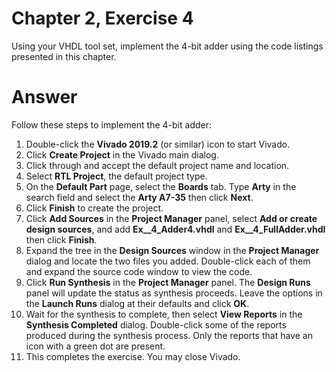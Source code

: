 # Chapter 2, Exercise 4

Using your VHDL tool set, implement the 4-bit adder using the code listings presented in this chapter.

# Answer
Follow these steps to implement the 4-bit adder:

1. Double-click the **Vivado 2019.2** (or similar) icon to start Vivado.
2. Click **Create Project** in the Vivado main dialog.
3. Click through and accept the default project name and location.
4. Select **RTL Project**, the default project type.
5. On the **Default Part** page, select the **Boards** tab. Type **Arty** in the search field and select the **Arty A7-35** then click **Next**.
6. Click **Finish** to create the project.
7. Click **Add Sources** in the **Project Manager** panel, select **Add or create design sources**, and add **Ex__4_Adder4.vhdl** and **Ex__4_FullAdder.vhdl** then click **Finish**.
8. Expand the tree in the **Design Sources** window in the **Project Manager** dialog and locate the two files you added. Double-click each of them and expand the source code window to view the code.
9. Click **Run Synthesis** in the **Project Manager** panel. The **Design Runs** panel will update the status as synthesis proceeds. Leave the options in the **Launch Runs** dialog at their defaults and click **OK**.
10. Wait for the synthesis to complete, then select **View Reports** in the **Synthesis Completed** dialog. Double-click some of the reports produced during the synthesis process. Only the reports that have an icon with a green dot are present.
11. This completes the exercise. You may close Vivado.
